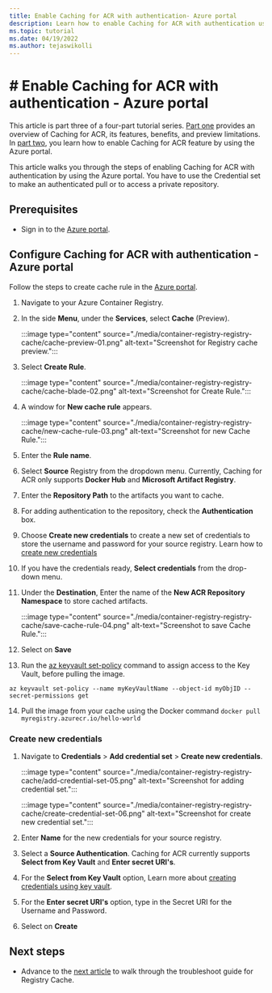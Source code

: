 ```yaml
---
title: Enable Caching for ACR with authentication- Azure portal
description: Learn how to enable Caching for ACR with authentication using Azure portal.
ms.topic: tutorial
ms.date: 04/19/2022
ms.author: tejaswikolli
---
```


# # Enable Caching for ACR with authentication - Azure portal

This article is part three of a four-part tutorial series. [Part one](tutorial-registry-cache.md) provides an overview of Caching for ACR, its features, benefits, and preview limitations. In [part two](tutorial-enable-registry-cache.md), you learn how to enable Caching for ACR feature by using the Azure portal. 

This article walks you through the steps of enabling Caching for ACR with authentication by using the Azure portal. You have to use the Credential set to make an authenticated pull or to access a private repository.

## Prerequisites

* Sign in to the [Azure portal](https://ms.portal.azure.com/). 


## Configure Caching for ACR with authentication - Azure portal

Follow the steps to create cache rule in the [Azure portal](https://portal.azure.com). 

1. Navigate to your Azure Container Registry. 

2. In the side **Menu**, under the **Services**, select **Cache** (Preview).


    :::image type="content" source="./media/container-registry-registry-cache/cache-preview-01.png" alt-text="Screenshot for Registry cache preview.":::


3. Select **Create Rule**.


    :::image type="content" source="./media/container-registry-registry-cache/cache-blade-02.png" alt-text="Screenshot for Create Rule.":::


4. A window for **New cache rule** appears.


    :::image type="content" source="./media/container-registry-registry-cache/new-cache-rule-03.png" alt-text="Screenshot for new Cache Rule.":::


5. Enter the **Rule name**.

6. Select **Source** Registry from the dropdown menu. Currently, Caching for ACR only supports **Docker Hub** and **Microsoft Artifact Registry**. 

7. Enter the **Repository Path** to the artifacts you want to cache.

8. For adding authentication to the repository, check the **Authentication** box. 

9. Choose **Create new credentials** to create a new set of credentials to store the username and password for your source registry. Learn how to [create new credentials](tutorial-enable-registry-cache-auth.md#create-new-credentials)

10. If you have the credentials ready, **Select credentials** from the drop-down menu.

11. Under the **Destination**, Enter the name of the **New ACR Repository Namespace** to store cached artifacts.


    :::image type="content" source="./media/container-registry-registry-cache/save-cache-rule-04.png" alt-text="Screenshot to save Cache Rule.":::


12. Select on **Save** 

13. Run the [az keyvault set-policy][az-keyvault-set-policy] command to assign access to the Key Vault, before pulling the image.

```azurecli-interactive
az keyvault set-policy --name myKeyVaultName --object-id myObjID --secret-permissions get
```

14. Pull the image from your cache using the Docker command `docker pull myregistry.azurecr.io/hello-world`

### Create new credentials

1. Navigate to **Credentials** > **Add credential set** > **Create new credentials**.


    :::image type="content" source="./media/container-registry-registry-cache/add-credential-set-05.png" alt-text="Screenshot for adding credential set.":::


    :::image type="content" source="./media/container-registry-registry-cache/create-credential-set-06.png" alt-text="Screenshot for create new credential set.":::


1. Enter **Name** for the new credentials for your source registry.

1. Select a **Source Authentication**. Caching for ACR currently supports **Select from Key Vault** and **Enter secret URI's**.

1. For the  **Select from Key Vault** option, Learn more about [creating credentials using key vault][create-and-store-keyvault-credentials]. 

1. For the **Enter secret URI's** option, type in the Secret URI for the Username and Password. 

1. Select on **Create**

## Next steps

* Advance to the [next article](tutorial-troubleshoot-registry-cache.md) to walk through the troubleshoot guide for Registry Cache.

<!-- LINKS - External -->
[create-and-store-keyvault-credentials]: ../key-vault/secrets/quick-create-portal.md
[az-keyvault-set-policy]: /azure/key-vault/general/assign-access-policy.md#assign-an-access-policy